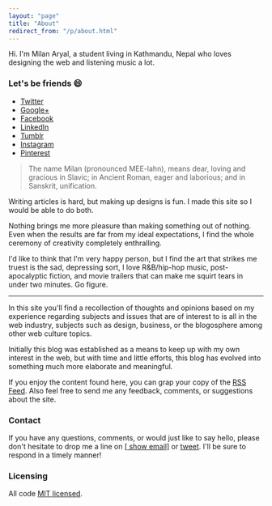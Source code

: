 ```yaml
---
layout: "page"
title: "About"
redirect_from: "/p/about.html"
---
```


<div class="message">
  Hi. I'm Milan Aryal, a student living in Kathmandu, Nepal who loves designing the web and listening music a lot.
</div>

### Let's be friends :smile:

* <i class="fa fa-twitter"></i> [Twitter](//twitter.com/MilanAryal)
* <i class="fa fa-google-plus"></i> [Google+](//google.com/+MilanAryal)
* <i class="fa fa-facebook"></i> [Facebook](//facebook.com/considermilan)
* <i class="fa fa-linkedin"></i> [LinkedIn](//linkedin.com/in/milanaryal)
* <i class="fa fa-tumblr"></i> [Tumblr](//milanaryal.tumblr.com)
* <i class="fa fa-instagram"></i> [Instagram](//instagram.com/milanaryal)
* <i class="fa fa-pinterest"></i> [Pinterest](//pinterest.com/milanaryal)

> The name Milan (pronounced MEE-lahn), means dear, loving and gracious in Slavic; in Ancient Roman, eager and laborious; and in Sanskrit, unification.

Writing articles is hard, but making up designs is fun. I made this site so I would be able to do both.

Nothing brings me more pleasure than making something out of nothing. Even when the results are far from my ideal expectations, I find the whole ceremony of creativity completely enthralling.

I'd like to think that I'm very happy person, but I find the art that strikes me truest is the sad, depressing sort, I love R&B/hip-hop music, post-apocalyptic fiction, and movie trailers that can make me squirt tears in under two minutes. Go figure.

---

In this site you'll find a recollection of thoughts and opinions based on my experience regarding subjects and issues that are of interest to is all in the web industry, subjects such as design, business, or the blogosphere among other web culture topics.

Initially this blog was established as a means to keep up with my own interest in the web, but with time and little efforts, this blog has evolved into something much more elaborate and meaningful.

If you enjoy the content found here, you can grap your copy of the [RSS Feed](http://milanaryal.com/feed.xml). Also feel free to send me any feedback, comments, or suggestions about the site.

### Contact

If you have any questions, comments, or would just like to say hello, please don't hesitate to drop me a line on <a href="http://www.google.com/recaptcha/mailhide/d?k=01bN4PKtERxR0aeMR6mae2dw==&amp;c=CI3q6gqS8ml9GNRRqB549A0aadNxkjwONFjvlMYKApc=" onclick="window.open('http://www.google.com/recaptcha/mailhide/d?k\07501bN4PKtERxR0aeMR6mae2dw\75\75\46c\75CI3q6gqS8ml9GNRRqB549A0aadNxkjwONFjvlMYKApc\075', '', 'toolbar=0,scrollbars=0,location=0,statusbar=0,menubar=0,resizable=0,width=500,height=300'); return false;" title="Reveal this e-mail address">[<i class="fa fa-envelope-o"></i> show email]</a> or [<i class="fa fa-twitter"></i> tweet](//twitter.com/MilanAryal). I'll be sure to respond in a timely manner!

### Licensing
All code [MIT licensed](//github.com/MilanAryal/milanaryal.github.io/blob/master/LICENSE).
